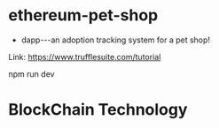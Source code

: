 # ethereum-pet-shop


* dapp---an adoption tracking system for a pet shop!

Link: https://www.trufflesuite.com/tutorial

npm run dev


# BlockChain Technology